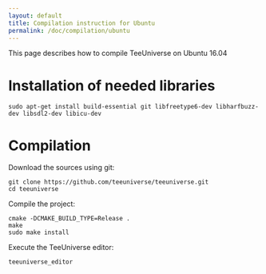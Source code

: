 ```yaml
---
layout: default
title: Compilation instruction for Ubuntu
permalink: /doc/compilation/ubuntu
---
```


This page describes how to compile TeeUniverse on Ubuntu 16.04

# Installation of needed libraries #

```
sudo apt-get install build-essential git libfreetype6-dev libharfbuzz-dev libsdl2-dev libicu-dev
```

# Compilation #

Download the sources using git:
```
git clone https://github.com/teeuniverse/teeuniverse.git
cd teeuniverse
```

Compile the project:
```
cmake -DCMAKE_BUILD_TYPE=Release .
make
sudo make install
```

Execute the TeeUniverse editor:
```
teeuniverse_editor
```
